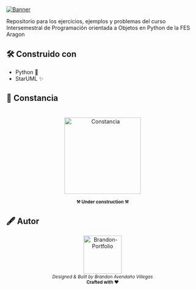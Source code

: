 
<a href="https://www.aragon.unam.mx/fes-aragon/#!/inicio" target="_blank"><img aling="center" src="https://github.com/LanIkari/Programacion_Orientada_a_Objetos_Python/assets/42923366/ded298a6-f762-4d8e-9c82-33ae21650e8c" alt="Banner"></img></a>

Repositorio para los ejercicios, ejemplos y problemas del curso Intersemestral de Programación orientada a Objetos en Python de la FES Aragon

## 🛠️ Construido con

* Python 🐍
* StarUML ✨

## 📜 Constancia

<div align="center">
<a href="https://www.aragon.unam.mx/fes-aragon/#!/inicio" target="_blank"><img aling="center" width="200" height="" src="https://github.com/LanIkari/Programacion_Orientada_a_Objetos_Python/assets/42923366/1a736eda-83c1-440d-9975-1f828d0d09da" style="margin-top:20px" alt="Constancia"/></a>

<b><sub>⚒️ Under construction ⚒️</sub></b>

</div>

## 🖋️ Autor

<p align="center">
  <a href="https://lanikari.github.io/BrandonAV-Portfolio/" target="_blank">
  <img width="100px" src="https://github.com/LanIkari/BrandonAV-Portfolio/assets/42923366/34be7609-805c-4b8a-9f72-21315cdaa13a" alt="Brandon-Portfolio" />
  </a>
  <br />
  <i><sub>Designed & Built by Brandon Avendaño Villegas</sub></i>
  <br>
  <b><sub>Crafted with ❤</sub></b>
<p>